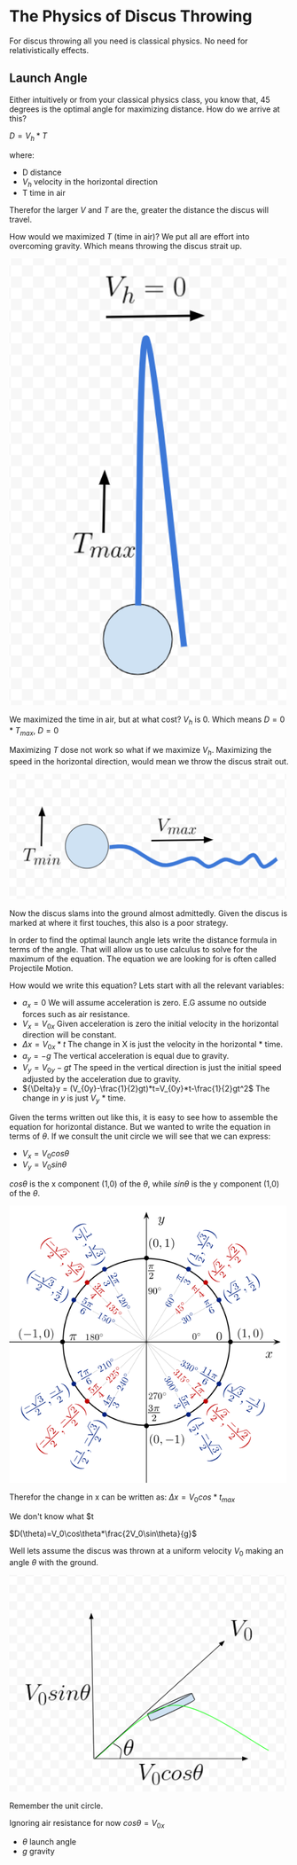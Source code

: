 # The Physics of Discus Throwing

For discus throwing all you need is classical physics. No need for relativistically effects.

## Launch Angle

Either intuitively or from your classical physics class, you know that, 45 degrees is the optimal angle for maximizing distance. How do we arrive at this?

$D=V_h*T$

where:

- D distance
- $V_h$ velocity in the horizontal direction
- T time in air

Therefor the larger $V$ and $T$ are the, greater the distance the discus will travel.

How would we maximized $T$ (time in air)? We put all are effort into overcoming gravity. Which means throwing the discus strait up.

<img src="https://raw.githubusercontent.com/nmharmon8/TheAdventuresOfAliceAndBobPosts/main/posts/post_assets/discus/D_Up.png" width=500/>

We maximized the time in air, but at what cost? $V_h$ is 0. Which means $D=0*T_{max}$, $D=0$

Maximizing $T$ dose not work so what if we maximize $V_h$. Maximizing the speed in the horizontal direction, would mean we throw the discus strait out. 

<img src="https://raw.githubusercontent.com/nmharmon8/TheAdventuresOfAliceAndBobPosts/main/posts/post_assets/discus/D_h.png" width=500/>

Now the discus slams into the ground almost admittedly. Given the discus is marked at where it first touches, this also is a poor strategy.



In order to find the optimal launch angle lets write the distance formula in terms of the angle. That will allow us to use calculus to solve for the maximum of the equation. The equation we are looking for is often called Projectile Motion.


How would we write this equation? Lets start with all the relevant variables:

- $a_x=0$ We will assume acceleration is zero. E.G assume no outside forces such as air resistance.
- $V_x=V_{0x}$ Given acceleration is zero the initial velocity in the horizontal direction will be constant.
- ${\Delta}x = V_{0x}*t$ The change in X is just the velocity in the horizontal * time.
- $a_y=-g$ The vertical acceleration is equal due to gravity.
- $V_y=V_{0y} - gt$ The speed in the vertical direction is just the initial speed adjusted by the acceleration due to gravity. 
- ${\Delta}y = (V_{0y}-\frac{1}{2}gt)*t=V_{0y}*t-\frac{1}{2}gt^2$ The change in $y$ is just $V_y$ * time.

Given the terms written out like this, it is easy to see how to assemble the equation for horizontal distance. But we wanted to write the equation in terms of $\theta$. If we consult the unit circle we will see that we can express:

- $V_x=V_0cos\theta$
- $V_y=V_0sin\theta$

$cos\theta$ is the x component (1,0) of the $\theta$, while $sin\theta$ is the y component (1,0) of the $\theta$. 

<img src="https://raw.githubusercontent.com/nmharmon8/TheAdventuresOfAliceAndBobPosts/main/posts/post_assets/discus/unitc.png" width=500/>


Therefor the change in x can be written as:
${\Delta}x = V_0cos*t_{max}$

We don't know what $t

$D(\theta)=V_0\cos\theta*\frac{2V_0\sin\theta}{g}$


Well lets assume the discus was thrown at a uniform velocity $V_0$ making an angle $\theta$ with the ground.


<img src="https://raw.githubusercontent.com/nmharmon8/TheAdventuresOfAliceAndBobPosts/main/posts/post_assets/discus/proM.png" width=500/>


Remember the unit circle. 

Ignoring air resistance for now $cos\theta=V_{0x}$

 




- $\theta$ launch angle
- $g$ gravity

